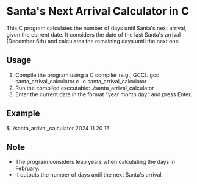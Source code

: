 # Santa's Next Arrival Calculator in C

This C program calculates the number of days until Santa's next arrival, given the current date. It considers the date of the last Santa's arrival (December 6th) and calculates the remaining days until the next one.

## Usage
1. Compile the program using a C compiler (e.g., GCC):
gcc santa_arrival_calculator.c -o santa_arrival_calculator
2. Run the compiled executable:
./santa_arrival_calculator
3. Enter the current date in the format "year month day" and press Enter.

## Example
$ ./santa_arrival_calculator
2024 11 20
16


## Note
- The program considers leap years when calculating the days in February.
- It outputs the number of days until the next Santa's arrival.
